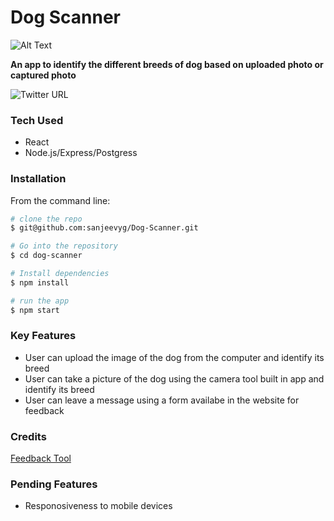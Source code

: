 # Dog Scanner

![Alt Text](https://tenor.com/view/funny-animals-dog-dance-cute-smile-gif-12759384)

**An app to identify the different breeds of dog based on uploaded photo or captured photo**

![Twitter URL](https://img.shields.io/twitter/url?style=social&url=https%3A%2F%2Ftwitter.com%2Fsyogifse)

### Tech Used
- React
- Node.js/Express/Postgress

### Installation 
From the command line: 
```bash 
# clone the repo
$ git@github.com:sanjeevyg/Dog-Scanner.git

# Go into the repository
$ cd dog-scanner 

# Install dependencies
$ npm install

# run the app
$ npm start
```
### Key Features
- User can upload the image of the dog from the computer and identify its breed
- User can take a picture of the dog using the camera tool built in app and identify its breed
- User can leave a message using a form availabe in the website for feedback

### Credits
  [Feedback Tool](https://www.emailjs.com/)
  

### Pending Features
- Responosiveness to mobile devices
